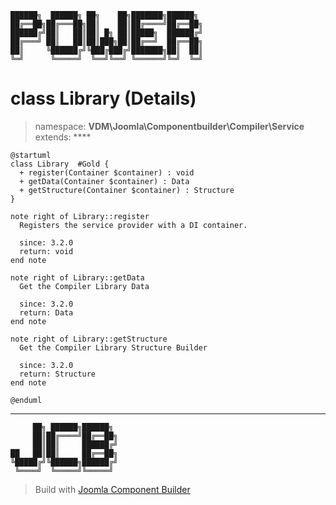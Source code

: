 ```
██████╗  ██████╗ ██╗    ██╗███████╗██████╗
██╔══██╗██╔═══██╗██║    ██║██╔════╝██╔══██╗
██████╔╝██║   ██║██║ █╗ ██║█████╗  ██████╔╝
██╔═══╝ ██║   ██║██║███╗██║██╔══╝  ██╔══██╗
██║     ╚██████╔╝╚███╔███╔╝███████╗██║  ██║
╚═╝      ╚═════╝  ╚══╝╚══╝ ╚══════╝╚═╝  ╚═╝
```
# class Library (Details)
> namespace: **VDM\Joomla\Componentbuilder\Compiler\Service**
> extends: ****
```uml
@startuml
class Library  #Gold {
  + register(Container $container) : void
  + getData(Container $container) : Data
  + getStructure(Container $container) : Structure
}

note right of Library::register
  Registers the service provider with a DI container.

  since: 3.2.0
  return: void
end note

note right of Library::getData
  Get the Compiler Library Data

  since: 3.2.0
  return: Data
end note

note right of Library::getStructure
  Get the Compiler Library Structure Builder

  since: 3.2.0
  return: Structure
end note
 
@enduml
```

---
```
     ██╗ ██████╗██████╗
     ██║██╔════╝██╔══██╗
     ██║██║     ██████╔╝
██   ██║██║     ██╔══██╗
╚█████╔╝╚██████╗██████╔╝
 ╚════╝  ╚═════╝╚═════╝
```
> Build with [Joomla Component Builder](https://git.vdm.dev/joomla/Component-Builder)

